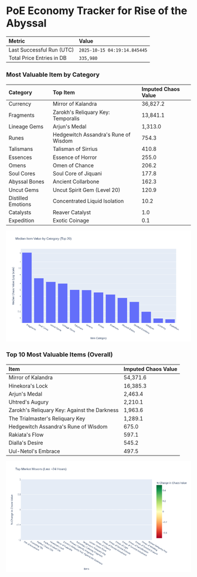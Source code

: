 # PoE Economy Tracker for Rise of the Abyssal

<!-- START_MAINTENANCE -->
| Metric | Value |
|:---|:---|
| Last Successful Run (UTC) | `2025-10-15 04:19:14.845445` |
| Total Price Entries in DB | `335,980` |

<!-- END_MAINTENANCE -->

<!-- START_DATAFRAME_DEBUG -->
<!-- END_DATAFRAME_DEBUG -->

<!-- START_CATEGORY_ANALYSIS -->
### Most Valuable Item by Category
| Category | Top Item | Imputed Chaos Value |
| :--- | :--- | :--- |
| Currency | Mirror of Kalandra | 36,827.2 |
| Fragments | Zarokh's Reliquary Key: Temporalis | 13,841.1 |
| Lineage Gems | Arjun's Medal | 1,313.0 |
| Runes | Hedgewitch Assandra's Rune of Wisdom | 754.3 |
| Talismans | Talisman of Sirrius | 410.8 |
| Essences | Essence of Horror | 255.0 |
| Omens | Omen of Chance | 206.2 |
| Soul Cores | Soul Core of Jiquani | 177.8 |
| Abyssal Bones | Ancient Collarbone | 162.3 |
| Uncut Gems | Uncut Spirit Gem (Level 20) | 120.9 |
| Distilled Emotions | Concentrated Liquid Isolation | 10.2 |
| Catalysts | Reaver Catalyst | 1.0 |
| Expedition | Exotic Coinage | 0.1 |


![Category Analysis Chart](charts/category_analysis.png)
<!-- END_ANALYSIS -->

<!-- START_ANALYSIS -->
### Top 10 Most Valuable Items (Overall)
| Item | Imputed Chaos Value |
| :--- | :--- |
| Mirror of Kalandra | 54,371.6 |
| Hinekora's Lock | 16,385.3 |
| Arjun's Medal | 2,463.4 |
| Uhtred's Augury | 2,210.1 |
| Zarokh's Reliquary Key: Against the Darkness | 1,963.6 |
| The Trialmaster's Reliquary Key | 1,289.1 |
| Hedgewitch Assandra's Rune of Wisdom | 675.0 |
| Rakiata's Flow | 597.1 |
| Dialla's Desire | 545.2 |
| Uul-Netol's Embrace | 497.5 |


![Market Movers Chart](charts/market_movers.png)
<!-- END_ANALYSIS -->
